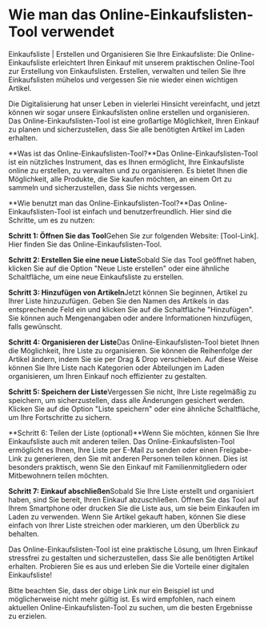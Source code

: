 Wie man das Online-Einkaufslisten-Tool verwendet
================================================

Einkaufsliste | Erstellen und Organisieren Sie Ihre Einkaufsliste: Die Online-Einkaufsliste erleichtert Ihren Einkauf mit unserem praktischen Online-Tool zur Erstellung von Einkaufslisten. Erstellen, verwalten und teilen Sie Ihre Einkaufslisten mühelos und vergessen Sie nie wieder einen wichtigen Artikel.

Die Digitalisierung hat unser Leben in vielerlei Hinsicht vereinfacht, und jetzt können wir sogar unsere Einkaufslisten online erstellen und organisieren. Das Online-Einkaufslisten-Tool ist eine großartige Möglichkeit, Ihren Einkauf zu planen und sicherzustellen, dass Sie alle benötigten Artikel im Laden erhalten.

**Was ist das Online-Einkaufslisten-Tool?**Das Online-Einkaufslisten-Tool ist ein nützliches Instrument, das es Ihnen ermöglicht, Ihre Einkaufsliste online zu erstellen, zu verwalten und zu organisieren. Es bietet Ihnen die Möglichkeit, alle Produkte, die Sie kaufen möchten, an einem Ort zu sammeln und sicherzustellen, dass Sie nichts vergessen.

**Wie benutzt man das Online-Einkaufslisten-Tool?**Das Online-Einkaufslisten-Tool ist einfach und benutzerfreundlich. Hier sind die Schritte, um es zu nutzen:

**Schritt 1: Öffnen Sie das Tool**Gehen Sie zur folgenden Website: \[Tool-Link\]. Hier finden Sie das Online-Einkaufslisten-Tool.

**Schritt 2: Erstellen Sie eine neue Liste**Sobald Sie das Tool geöffnet haben, klicken Sie auf die Option "Neue Liste erstellen" oder eine ähnliche Schaltfläche, um eine neue Einkaufsliste zu erstellen.

**Schritt 3: Hinzufügen von Artikeln**Jetzt können Sie beginnen, Artikel zu Ihrer Liste hinzuzufügen. Geben Sie den Namen des Artikels in das entsprechende Feld ein und klicken Sie auf die Schaltfläche "Hinzufügen". Sie können auch Mengenangaben oder andere Informationen hinzufügen, falls gewünscht.

**Schritt 4: Organisieren der Liste**Das Online-Einkaufslisten-Tool bietet Ihnen die Möglichkeit, Ihre Liste zu organisieren. Sie können die Reihenfolge der Artikel ändern, indem Sie sie per Drag &amp; Drop verschieben. Auf diese Weise können Sie Ihre Liste nach Kategorien oder Abteilungen im Laden organisieren, um Ihren Einkauf noch effizienter zu gestalten.

**Schritt 5: Speichern der Liste**Vergessen Sie nicht, Ihre Liste regelmäßig zu speichern, um sicherzustellen, dass alle Änderungen gesichert werden. Klicken Sie auf die Option "Liste speichern" oder eine ähnliche Schaltfläche, um Ihre Fortschritte zu sichern.

**Schritt 6: Teilen der Liste (optional)**Wenn Sie möchten, können Sie Ihre Einkaufsliste auch mit anderen teilen. Das Online-Einkaufslisten-Tool ermöglicht es Ihnen, Ihre Liste per E-Mail zu senden oder einen Freigabe-Link zu generieren, den Sie mit anderen Personen teilen können. Dies ist besonders praktisch, wenn Sie den Einkauf mit Familienmitgliedern oder Mitbewohnern teilen möchten.

**Schritt 7: Einkauf abschließen**Sobald Sie Ihre Liste erstellt und organisiert haben, sind Sie bereit, Ihren Einkauf abzuschließen. Öffnen Sie das Tool auf Ihrem Smartphone oder drucken Sie die Liste aus, um sie beim Einkaufen im Laden zu verwenden. Wenn Sie Artikel gekauft haben, können Sie diese einfach von Ihrer Liste streichen oder markieren, um den Überblick zu behalten.

Das Online-Einkaufslisten-Tool ist eine praktische Lösung, um Ihren Einkauf stressfrei zu gestalten und sicherzustellen, dass Sie alle benötigten Artikel erhalten. Probieren Sie es aus und erleben Sie die Vorteile einer digitalen Einkaufsliste!

Bitte beachten Sie, dass der obige Link nur ein Beispiel ist und möglicherweise nicht mehr gültig ist. Es wird empfohlen, nach einem aktuellen Online-Einkaufslisten-Tool zu suchen, um die besten Ergebnisse zu erzielen.
